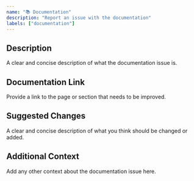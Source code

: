 ```yaml
---
name: "📚 Documentation"
description: "Report an issue with the documentation"
labels: ["documentation"]
---
```


## Description
A clear and concise description of what the documentation issue is.

## Documentation Link
Provide a link to the page or section that needs to be improved.

## Suggested Changes
A clear and concise description of what you think should be changed or added.

## Additional Context
Add any other context about the documentation issue here.
